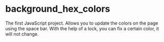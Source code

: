 # background_hex_colors
The first JavaScript project. Allows you to update the colors on the page using the space bar. With the help of a lock, you can fix a certain color, it will not change.

